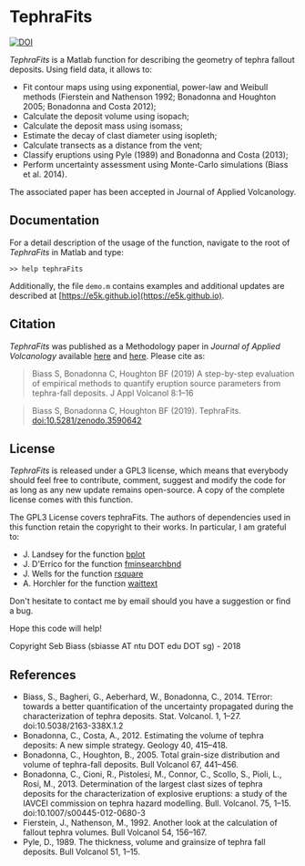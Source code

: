 # TephraFits

[![DOI](https://zenodo.org/badge/DOI/10.5281/zenodo.3590642.svg)](https://doi.org/10.5281/zenodo.3590642)

*TephraFits* is a Matlab function for describing the geometry of tephra fallout deposits. Using field data, it allows to:
- Fit contour maps using using exponential, power-law and Weibull methods (Fierstein and Nathenson 1992; Bonadonna and Houghton 2005; Bonadonna and Costa 2012);
- Calculate the deposit volume using isopach;
- Calculate the deposit mass using isomass;
- Estimate the decay of clast diameter using isopleth;
- Calculate transects as a distance from the vent;
- Classify eruptions using Pyle (1989) and Bonadonna and Costa (2013);
- Perform uncertainty assessment using Monte-Carlo simulations (Biass et al. 2014).

The associated paper has been accepted in Journal of Applied Volcanology.

## Documentation
For a detail description of the usage of the function, navigate to the root of *TephraFits* in Matlab and type:
~~~
>> help tephraFits
~~~
Additionally, the file `demo.m` contains examples and additional updates are described at  [https://e5k.github.io](https://e5k.github.io).

## Citation
*TephraFits* was published as a Methodology paper in *Journal of Applied Volcanology* available [here](https://www.researchgate.net/publication/330399543_A_step-by-step_evaluation_of_empirical_methods_to_quantify_eruption_source_parameters_from_tephra-fall_deposits) and [here](https://appliedvolc.biomedcentral.com/articles/10.1186/s13617-018-0081-1). Please cite as:
> Biass S, Bonadonna C, Houghton BF (2019) A step-by-step evaluation of empirical methods to quantify eruption source parameters from tephra-fall deposits. J Appl Volcanol 8:1–16

> Biass S, Bonadonna C, Houghton BF (2019). TephraFits. [doi:10.5281/zenodo.3590642](https://zenodo.org/record/3590642#.XgBi1y2p2Vk)

## License
*TephraFits* is released under a GPL3 license, which means that everybody should 
feel free to contribute, comment, suggest and modify the code for as long as any 
new update remains open-source. A copy of the complete license comes with this function.

The GPL3 License covers tephraFits. The authors of dependencies used in this function
retain the copyright to their works. In particular, I am grateful to:
- J. Landsey for the function [bplot](https://au.mathworks.com/matlabcentral/fileexchange/42470-box-and-whiskers-plot-without-statistics-toolbox)
- J. D'Errico for the function [fminsearchbnd](https://au.mathworks.com/matlabcentral/fileexchange/8277-fminsearchbnd-fminsearchcon)
- J. Wells for the function [rsquare](https://au.mathworks.com/matlabcentral/fileexchange/34492-r-square-the-coefficient-of-determination)
- A. Horchler for the function [waittext](https://au.mathworks.com/matlabcentral/fileexchange/56424-waittext)

Don't hesitate to contact me by email should you have a suggestion or find a bug.

Hope this code will help!

Copyright Seb Biass (sbiasse AT ntu DOT edu DOT sg) - 2018

## References
- Biass, S., Bagheri, G., Aeberhard, W., Bonadonna, C., 2014. TError: towards a better quantification of the uncertainty propagated during the characterization of tephra deposits. Stat. Volcanol. 1, 1–27. doi:10.5038/2163-338X.1.2
- Bonadonna, C., Costa, A., 2012. Estimating the volume of tephra deposits: A new simple strategy. Geology 40, 415–418.
- Bonadonna, C., Houghton, B., 2005. Total grain-size distribution and volume of tephra-fall deposits. Bull Volcanol 67, 441–456.
- Bonadonna, C., Cioni, R., Pistolesi, M., Connor, C., Scollo, S., Pioli, L., Rosi, M., 2013. Determination of the largest clast sizes of tephra deposits for the characterization of explosive eruptions: a study of the IAVCEI commission on tephra hazard modelling. Bull. Volcanol. 75, 1–15. doi:10.1007/s00445-012-0680-3
- Fierstein, J., Nathenson, M., 1992. Another look at the calculation of fallout tephra volumes. Bull Volcanol 54, 156–167.
- Pyle, D., 1989. The thickness, volume and grainsize of tephra fall deposits. Bull Volcanol 51, 1–15.